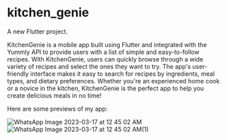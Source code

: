 # kitchen_genie

A new Flutter project.

KitchenGenie is a mobile app built using Flutter and integrated with the Yummly API to provide users with a list of simple and easy-to-follow recipes. With KitchenGenie, users can quickly browse through a wide variety of recipes and select the ones they want to try. The app's user-friendly interface makes it easy to search for recipes by ingredients, meal types, and dietary preferences. Whether you're an experienced home cook or a novice in the kitchen, KitchenGenie is the perfect app to help you create delicious meals in no time!

Here are some previews of my app:

![WhatsApp Image 2023-03-17 at 12 45 02 AM](https://user-images.githubusercontent.com/82276211/225722315-510064bb-43e2-4012-a7a6-80da812d2b9d.jpeg)
![WhatsApp Image 2023-03-17 at 12 45 02 AM(1)](https://user-images.githubusercontent.com/82276211/225722358-2cd9beea-bc1f-4208-bd14-1184ed0ddef4.jpeg)

